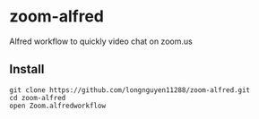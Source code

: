 # zoom-alfred

Alfred workflow to quickly video chat on zoom.us


## Install

```
git clone https://github.com/longnguyen11288/zoom-alfred.git
cd zoom-alfred
open Zoom.alfredworkflow
```
